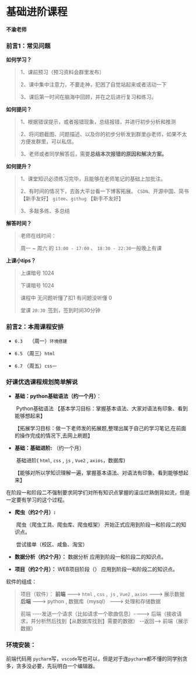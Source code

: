 # 基础进阶课程

**不渝老师**       

### 前言1：常见问题

**如何学习？**

> 1、课前预习（预习资料会群里发布）
>
> 2、课中集中注意力，不要走神，犯困了自觉站起来或者活动一下
>
> 3、课后第一时间在脑海中回顾，并在之后进行复习和练习。

**如何提问？**

> 1、根据错误提示，或者报错现象，总结报错，并进行初步分析和推测
>
> 2、将问题截图、问题描述、以及你的初步分析发到群里@老师，如果不太方便发群里，可以私信。
>
> 3、老师或者同学解答后，需要**总结本次报错的原因和解决方案。**

**如何提升？**

> 1、课堂知识必须练习完毕，且能够在老师笔记的基础上加批注。
>
> 2、有时间的情况下，去各大平台看一下博客拓展。 `CSDN`、开源中国、简书 【新手友好】   `gitee`、`githug` 【新手不友好】
>
> 3、多敲多练、多总结

**解答时间？**

>   老师在线时间：
>
>    周一  ~ 周六 的  `13:00 - 17:00`  、 `18:30 - 22:30`一般晚上有课

**上课小tips？**

> 上课暗号 1024  
>
> 下课暗号 1024
>
> 课程中   无问题听懂了扣1    有问题没听懂 0
>
> 堂课 `20:30 `签到，签到时间30分钟



### 前言2：本周课程安排

- `6.3  ` （周一）`环境搭建`

- `6.5` （周三）`html`

- `6.7` （周五）`css一`

  

### 好课优选课程规划简单解说

- **基础：python基础语法（约一个月）**：

  ​	 Python基础语法 【基本学习目标：掌握基本语法、大家对语法有印象、看到能够想起来】

  ​             【拓展学习目标：做一下老师发的拓展题,整理出属于自己的学习笔记,在前面的操作完成的情况下,去网上刷题】

- **基础：基础进阶:**  （约一个月）

  ​	 基础进阶( `html`, `css` , `js` , `Vue2` , `axios`，数据库)  

  ​           【能够对所以学知识理解一遍，掌握基本语法、对语法有印象、看到能够想起来】

​					在阶段一和阶段二不强制要求同学们对所有知识点掌握的滚瓜烂熟倒背如流，但是一定要有学习的这个过程。

- **爬虫（约2个月）:** 

  ​	爬虫（爬虫工具、爬虫库、爬虫框架） 开始正式应用到阶段一和阶段二的知识点。

  ​				尝试接单（校区、咸鱼、淘宝）

- **数据分析（约2个月）：** 数据分析 应用到阶段一和阶段二的知识点。

- **项目（约2个月）：** WEB项目阶段（） 应用到阶段一和阶段二的知识点。

  

软件的组成：

> 项目（软件）： **前端** --->  `html` , `css` ,` js` , `Vue2` , `axios`  --->  展示数据
>                            **后端** --->  python , 数据库（mysql）  --->  处理和存储数据
>
> 前端 ----发送一个请求（比如请求一个歌曲信息）----> 后端（接收请求，并分析然后找到【从数据库找到】需要的数据） --返回--> 前端（展示数据）  



### 环境安装：

前端代码用 `pycharm`写，`vscode`写也可以，但是对于连`pycharm`都不懂的同学别贪多，贪多没必要，先玩明白一个编辑器。

